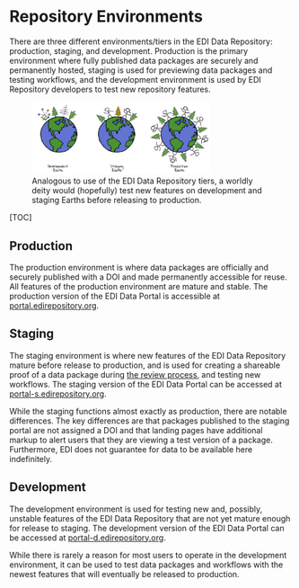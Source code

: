 # Repository Environments

There are three different environments/tiers in the EDI Data Repository: production, staging, and development. Production is the primary environment where fully published data packages are securely and permanently hosted, staging is used for previewing data packages and testing workflows, and the development environment is used by EDI Repository developers to test new repository features.

<figure class="figure">
   <img src="/static/images/repository-tier-earths.jpg" class="figure-img" width="75%"/>
   <figcaption class="figure-caption">Analogous to use of the EDI Data Repository tiers, a worldly deity would  (hopefully) test new features on development and staging Earths before releasing to production.</figcaption>
</figure>

[TOC]

## Production

The production environment is where data packages are officially and securely published with a DOI and made permanently accessible for reuse. All features of the production environment are mature and stable. The production version of the EDI Data Portal is accessible at [portal.edirepository.org](https://portal.edirepository.org).

## Staging

The staging environment is where new features of the EDI Data Repository mature before release to production, and is used for creating a shareable proof of a data package during [the review process](/templates/resources/the-review-process.md), and testing new workflows. The staging version of the EDI Data Portal can be accessed at [portal-s.edirepository.org](https://portal-s.edirepository.org). 

While the staging functions almost exactly as production, there are notable differences. The key differences are that packages published to the staging portal are not assigned a DOI and that landing pages have additional markup to alert users that they are viewing a test version of a package. Furthermore, EDI does not guarantee for data to be available here indefinitely.

## Development

The development environment is used for testing new and, possibly, unstable features of the EDI Data Repository that are not yet mature enough for release to staging. The development version of the EDI Data Portal can be accessed at [portal-d.edirepository.org](https://portal-d.edirepository.org). 

While there is rarely a reason for most users to operate in the development environment, it can be used to test data packages and workflows with the newest features that will eventually be released to production.

